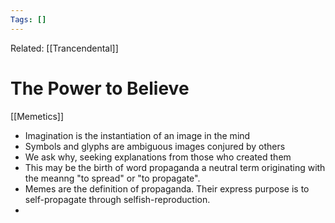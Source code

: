 ```yaml
---
Tags: []
---
```

Related: [[Trancendental]]
# The Power to Believe
[[Memetics]]
- Imagination is the instantiation of an image in the mind
- Symbols and glyphs are ambiguous images conjured by others
- We ask why, seeking explanations from those who created them
- This may be the birth of word propaganda a neutral term originating with the meanng "to spread" or "to propagate".
- Memes are the definition of propaganda. Their express purpose is to self-propagate through selfish-reproduction.
- 